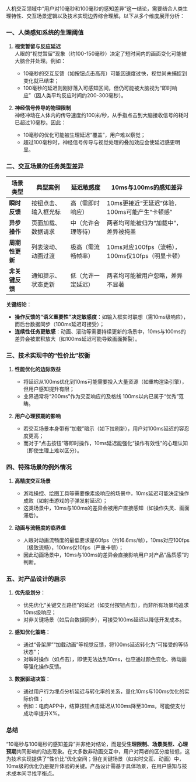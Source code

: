 人机交互领域中“用户对10毫秒和100毫秒的感知差异”这一结论，需要结合人类生理特性、交互场景逻辑以及技术实现边界综合理解。以下从多个维度展开分析：

### 一、人类感知系统的生理阈值

1. **视觉暂留与反应延迟**  
   人眼的“视觉暂留”现象（约100-150毫秒）决定了短时间内的画面变化可能被大脑合并处理。例如：

   - 10毫秒的交互反馈（如按钮点击高亮）可能因速度过快，视觉尚未捕捉到变化就已结束；
   - 100毫秒的延迟则刚好落入可感知区间，但仍可能被大脑视为“即时响应”（因人类平均反应时间约200-300毫秒）。

2. **神经信号传导的物理限制**  
   神经冲动在人体内的传导速度约100米/秒，从手指点击到大脑接收信号的耗时已超过10毫秒。因此：
   - 10毫秒的优化可能被生理延迟“覆盖”，用户难以察觉；
   - 超过100毫秒时，神经信号传导与视觉处理的叠加效应会使延迟感更明显。

### 二、交互场景的任务类型差异

| 场景类型       | 典型案例             | 延迟敏感度         | 10ms与100ms的感知差异                            |
| -------------- | -------------------- | ------------------ | ------------------------------------------------ |
| **瞬时反馈**   | 按钮点击、输入框光标 | 高（需即时响应）   | 10ms更接近“无延迟”体验，100ms可能产生“卡顿感”    |
| **异步操作**   | 页面加载、数据请求   | 中（允许合理等待） | 两者均可能被归为“加载中”，差异被掩盖             |
| **周期性更新** | 列表滚动、动画过渡   | 极高（需流畅帧率） | 10ms对应100fps（流畅），100ms仅10fps（明显卡顿） |
| **非关键反馈** | 通知提示、状态更新   | 低（允许一定延迟） | 两者均可能被用户忽略，差异不显著                 |

**关键结论**：

- **操作反馈的“语义重要性”决定敏感度**：如输入框实时联想（需10ms级响应），而后台数据同步（100ms延迟可接受）；
- **连续性任务更敏感**：动画、滚动等需要持续更新的场景中，10ms与100ms的差异会被累积放大（如100ms延迟可能导致画面撕裂）。

### 三、技术实现中的“性价比”权衡

1. **性能优化的边际效益**

   - 将延迟从100ms优化到10ms可能需要投入大量资源（如重构渲染引擎），但用户感知提升有限；
   - 业界通常将“200ms”作为交互响应的及格线 100ms以内已属于“优秀”范畴。

2. **用户心理预期的影响**
   - 若交互场景本身带有“加载”暗示（如下拉刷新），用户对100ms延迟的容忍度更高；
   - 而对于“点击按钮”等即时操作，10ms延迟能强化“操作有效性”的心理认知（即使生理上难以区分）。

### 四、特殊场景的例外情况

1. **高精度交互场景**

   - 游戏操控、绘图工具等需要像素级响应的场景中，10ms延迟可能决定操作成败（如射击游戏的子弹发射延迟）；
   - 这类场景中，10ms与100ms的差异会被用户直接感知（如操作失灵、画面滞后）。

2. **动画与流畅度的临界值**
   - 人眼对动画流畅度的最低要求是60fps（约16.6ms/帧），10ms对应100fps（极致流畅），100ms仅10fps（严重卡顿）；
   - 因此动画场景中，10ms与100ms的差异会直接影响用户对产品“品质感”的判断。

### 五、对产品设计的启示

1. **优先级划分**：

   - 优先优化“关键交互路径”的延迟（如支付按钮点击），而非所有场景均追求10ms级响应；
   - 对非关键场景（如后台数据同步），可接受100ms延迟以降低开发成本。

2. **感知优化策略**：

   - 通过“骨架屏”“加载动画”等视觉反馈，将100ms延迟转化为“可接受的等待状态”；
   - 对瞬时操作（如点击），即使无法达到10ms，也应通过颜色变化、微动画等强化操作反馈。

3. **数据驱动决策**：
   - 通过用户行为埋点分析延迟与转化率的关系，量化10ms与100ms优化的实际价值；
   - 例如：电商APP中，结算按钮点击延迟从100ms降至30ms，可能使支付成功率提升X%。

### 总结

“10毫秒与100毫秒的感知差异”并非绝对结论，而是受**生理限制、场景类型、心理预期**共同影响的动态现象。在大多数非动画交互中，用户对两者的区分度较低，这为技术实现提供了“性价比”优化空间；但在关键场景（如实时交互、动画）中，10ms级的优化仍是提升体验的关键。产品设计需基于具体场景，在用户感知与技术成本间寻找平衡点。
